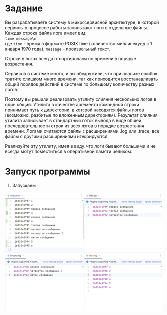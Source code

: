 # Задание

Вы разрабатываете систему в микросервисной архитектуре, в которой сервисы
в процессе работы записывают логи в отдельные файлы. Каждая строка файла
лога имеет вид:  
`time message\n`  
где `time` - время в формате POSIX time (количество миллисекунд с 
1 января 1970 года), `message` - произвольный текст.

Строки в логах всегда отсортированы по времени в порядке возрастания.

Сервисов в системе много, и вы обнаружили, что при анализе ошибок
тратите слишком много времени, так как приходится восстанавливать
общий порядок действий в системе по большому количеству разных логов.

Поэтому вы решили реализовать утилиту слияния нескольких логов в один
общий. Утилита в качестве аргумента командной строки принимает путь к 
директории, в которой находятся файлы логов (возможно, разбитые по 
вложенным директориям). Результат слияния утилита записывает в стандартный 
поток вывода в виде общей последовательности строк из всех логов в порядке 
возрастания времени. Логами считаются файлы с расширениями .log или
.trace, все файлы с другими расширениями игнорируются. 

Реализуйте эту утилиту, имея в виду, что логи бывают большими и не 
всегда могут поместиться в оперативной памяти целиком.

# Запуск программы

1. Запускаем

![](../../../../images/task9/1.png)